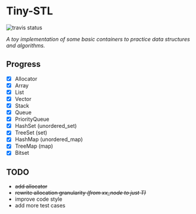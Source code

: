 # Tiny-STL
![travis status](https://travis-ci.com/kophy/TinySTL.svg?token=3xXtB78BvsWT9jzMGmpG&branch=master)

*A toy implementation of some basic containers to practice data structures and algorithms.*  

## Progress
- [x] Allocator
- [x] Array
- [x] List
- [x] Vector
- [x] Stack
- [x] Queue
- [x] PriorityQueue
- [x] HashSet (unordered_set)
- [x] TreeSet (set)
- [x] HashMap (unordered_map)
- [x] TreeMap (map)
- [x] Bitset

## TODO
- ~~add allocator~~
- ~~rewrite allocation granularity *(from xx_node<T> to just T)*~~
- improve code style
- add more test cases
